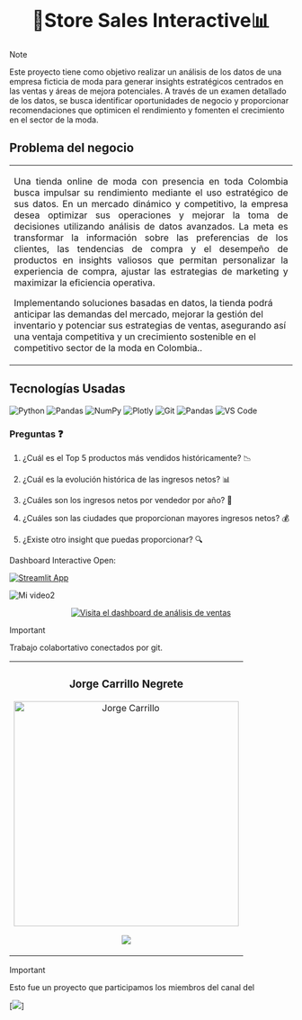 <h1 align="center"><b><big>💸Store Sales Interactive📊</big></b></h1>

> [!NOTE]
> Este proyecto tiene como objetivo realizar un análisis de los datos de una empresa ficticia de moda para generar insights estratégicos centrados en las ventas y áreas de mejora potenciales. A través de un examen detallado de los datos, se busca identificar oportunidades de negocio y proporcionar recomendaciones que optimicen el rendimiento y fomenten el crecimiento en el sector de la moda. <br>

<h2>Problema del negocio</h2>

<table><tr><td> 
<p align="justify">Una tienda online de moda con presencia en toda Colombia busca impulsar su rendimiento mediante el uso estratégico de sus datos. En un mercado dinámico y competitivo, la empresa desea optimizar sus operaciones y mejorar la toma de decisiones utilizando análisis de datos avanzados. La meta es transformar la información sobre las preferencias de los clientes, las tendencias de compra y el desempeño de productos en insights valiosos que permitan personalizar la experiencia de compra, ajustar las estrategias de marketing y maximizar la eficiencia operativa.

Implementando soluciones basadas en datos, la tienda podrá anticipar las demandas del mercado, mejorar la gestión del inventario y potenciar sus estrategias de ventas, asegurando así una ventaja competitiva y un crecimiento sostenible en el competitivo sector de la moda en Colombia.. </p>
</td></tr></table>

<h2>Tecnologías Usadas</h2>

![Python](https://img.shields.io/badge/python-3670A0?style=for-the-badge&logo=python&logoColor=ffdd54)
![Pandas](https://img.shields.io/badge/pandas-%23150458.svg?style=for-the-badge&logo=pandas&logoColor=white)
![NumPy](https://img.shields.io/badge/numpy-%23013243.svg?style=for-the-badge&logo=numpy&logoColor=white)
![Plotly](https://img.shields.io/badge/Plotly-%233F4F75.svg?style=for-the-badge&logo=plotly&logoColor=white)
![Git](https://img.shields.io/badge/git-%23F05033.svg?style=for-the-badge&logo=git&logoColor=white)
![Pandas](https://img.shields.io/badge/PlotlyExpress-%23150458.svg?style=for-the-badge&logo=pandas&logoColor=white)
![VS Code](https://img.shields.io/badge/VS%20Code-007ACC?style=for-the-badge&logo=visual-studio-code&logoColor=white)

### **Preguntas** ❓

1. ¿Cuál es el Top 5 productos más vendidos históricamente? 📉

2. ¿Cuál es la evolución histórica de las ingresos netos? 📊

3. ¿Cuáles son los ingresos netos por vendedor por año? 📆

4. ¿Cuáles son las ciudades que proporcionan mayores ingresos netos? 💰

5. ¿Existe otro insight que puedas proporcionar? 🔍

Dashboard Interactive Open:

[![Streamlit App](https://static.streamlit.io/badges/streamlit_badge_black_white.svg)](https://dash-store-brazil-analytics.streamlit.app/)

![Mi video2](https://github.com/user-attachments/assets/aa8eba54-72e1-41e2-8cad-a0dae1dd8876)

<p align="center">
    <a href="https://dash-store-brazil-analytics.streamlit.app/" target="_blank">
        <img src="https://img.shields.io/badge/Visita%20el%20dashboard%20de%20an%C3%A1lisis%20de%20ventas-007bff?style=for-the-badge&logo=appveyor" alt="Visita el dashboard de análisis de ventas">
    </a>
</p>

> [!IMPORTANT]
> Trabajo colabortativo conectados por git. 


<table>
  <tr>
    <td width="100%">
      <h3 align="center">Jorge Carrillo Negrete</h3>
      <div align="center">
        <a href="https://www.linkedin.com/in/jorge-carrillo-negrete/" target="_blank">
          <img src="https://www.linkedin.com/in/jorge-carrillo-negrete/" width="400" alt="Jorge Carrillo"> 
        </a>
        <p>
           <a href="https://www.linkedin.com/in/jorge-carrillo-negrete/" target="_blank">
            <img src="https://img.shields.io/badge/linkedin-f8f?style=for-the-badge&logo=linkedin&logoColor=black">
          </a>
        </p>
      </div>
    </td>
  </tr>
</table>


> [!IMPORTANT]
> Esto fue un proyecto que participamos los miembros del canal del
> 
>[![](https://img.shields.io/youtube/channel/subscribers/UCuerQOTskuNkddcT738357g?style=for-the-badge&logo=youtube&label=Bootcamp%20Xperience)]


